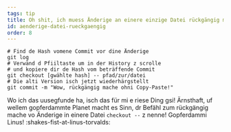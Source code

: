 ```yaml
---
tags: tip
title: Oh shit, ich muess Änderige an einere einzige Datei rückgängig mache!
id: aenderige-datei-rueckgaengig
order: 8
---
```


```git
# Find de Hash vomene Commit vor dine Änderige
git log
# Verwänd d Pfiiltaste um in der History z scrolle
# und kopiere dir de Hash vom beträffende Commit
git checkout [gwählte hash] -- pfad/zur/datei
# Die alti Version isch jetzt wiederhärgstellt
git commit -m "Wow, rückgängig mache ohni Copy-Paste!"
```

Wo ich das uusegfunde ha, isch das für mi e riese Ding gsi! Ärnsthaft, uf wellem gopferdammte Planet macht es Sinn, dr Befähl zum rückgängig mache vo Änderige in einere Datei `checkout --` z nenne! Gopferdammi Linus! :shakes-fist-at-linus-torvalds: